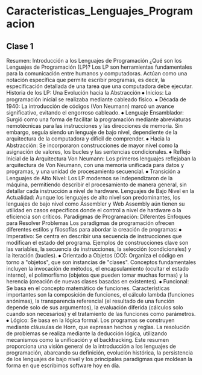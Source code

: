 # Caracteristicas_Lenguajes_Programacion
## Clase 1
Resumen: Introducción a los Lenguajes de Programación
¿Qué son los Lenguajes de Programación (LP)?
Los LP son herramientas fundamentales para la comunicación entre humanos y computadoras. Actúan como una notación específica que permite escribir programas, es decir, la especificación detallada de una tarea que una computadora debe ejecutar.
Historia de los LP: Una Evolución hacia la Abstracción
⦁	Inicios: La programación inicial se realizaba mediante cableado físico.
⦁	Década de 1940: La introducción de códigos (Von Neumann) marcó un avance significativo, evitando el engorroso cableado.
⦁	Lenguaje Ensamblador: Surgió como una forma de facilitar la programación mediante abreviaturas nemotécnicas para las instrucciones y las direcciones de memoria. Sin embargo, seguía siendo un lenguaje de bajo nivel, dependiente de la arquitectura de la computadora y difícil de comprender.
⦁	Hacia la Abstracción: Se incorporaron construcciones de mayor nivel como la asignación de valores, los bucles y las sentencias condicionales.
⦁	Reflejo Inicial de la Arquitectura Von Neumann: Los primeros lenguajes reflejaban la arquitectura de Von Neumann, con una memoria unificada para datos y programas, y una unidad de procesamiento secuencial.
⦁	Transición a Lenguajes de Alto Nivel: Los LP modernos se independizaron de la máquina, permitiendo describir el procesamiento de manera general, sin detallar cada instrucción a nivel de hardware.
Lenguajes de Bajo Nivel en la Actualidad:
Aunque los lenguajes de alto nivel son predominantes, los lenguajes de bajo nivel como Assembler y Web Assembly aún tienen su utilidad en casos específicos donde el control a nivel de hardware o la eficiencia son críticos.
Paradigmas de Programación: Diferentes Enfoques para Resolver Problemas
Los paradigmas de programación ofrecen diferentes estilos y filosofías para abordar la creación de programas:
⦁	Imperativo: Se centra en describir una secuencia de instrucciones que modifican el estado del programa. Ejemplos de construcciones clave son las variables, la secuencia de instrucciones, la selección (condicionales) y la iteración (bucles).
⦁	Orientado a Objetos (OO): Organiza el código en torno a "objetos", que son instancias de "clases". Conceptos fundamentales incluyen la invocación de métodos, el encapsulamiento (ocultar el estado interno), el polimorfismo (objetos que pueden tomar muchas formas) y la herencia (creación de nuevas clases basadas en existentes).
⦁	Funcional: Se basa en el concepto matemático de funciones. Características importantes son la composición de funciones, el cálculo lambda (funciones anónimas), la transparencia referencial (el resultado de una función depende solo de sus argumentos), la evaluación diferida (cálculos solo cuando son necesarios) y el tratamiento de las funciones como parámetros.
⦁	Lógico: Se basa en la lógica formal. Los programas se construyen mediante cláusulas de Horn, que expresan hechos y reglas. La resolución de problemas se realiza mediante la deducción lógica, utilizando mecanismos como la unificación y el backtracking.
Este resumen proporciona una visión general de la introducción a los lenguajes de programación, abarcando su definición, evolución histórica, la persistencia de los lenguajes de bajo nivel y los principales paradigmas que moldean la forma en que escribimos software hoy en día.
